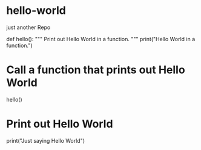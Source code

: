 # hello-world
just another Repo

def hello():
    """
    Print out Hello World in a function.
    """
    print("Hello World in a function.")

# Call a function that prints out Hello World
hello()

# Print out Hello World 
print("Just saying Hello World")
